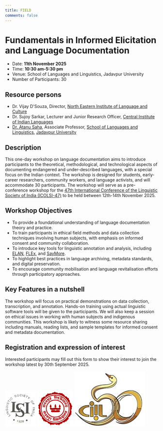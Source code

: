 ```yaml
---
title: FIELD
comments: false
---
```

# Fundamentals in Informed Elicitation and Language Documentation

- Date: **11th November 2025**
- Time: **10:30 am-5:30 pm**
- Venue: School of Languages and Linguistics, Jadavpur University
- Number of Participants: 30

## Resource persons
- Dr. Vijay D'Souza, Director, [North Eastern Institute of Language and Culture](https://www.neilac.org.in)
- Dr. Sujoy Sarkar, Lecturer and Junior Research Officer, [Central Institute of Indian Languages](https://www.ciil.org)
- [Dr. Atanu Saha](https://jadavpuruniversity.in/faculty-profile/atanu-saha/), Associate Professor, [School of Languages and Linguistics](https://jadavpuruniversity.in/academics/school-of-languages-and-linguistics/), [Jadavpur University](https://jadavpuruniversity.in/)

## Description
This one-day workshop on language documentation aims to introduce participants to the theoretical, methodological, and technological aspects of documenting endangered and under-described languages, with a special focus on the Indian context. The workshop is designed for students, early-career researchers, community workers, and language activists, and will accommodate 30 participants. The workshop will serve as a pre-conference workshop for the [47th International Conference of the Linguistic Society of India (ICOLSI-47)](https://icolsi47.github.io.) to be held between 12th-14th November 2025.

## Workshop Objectives
- To provide a foundational understanding of language documentation theory and practice.
- To train participants in ethical field methods and data collection techniques involving human subjects, with emphasis on informed consent and community collaboration.
- To introduce key tools for linguistic annotation and analysis, including [ELAN](https://archive.mpi.nl/tla/elan), [FLEx](https://software.sil.org/fieldworks/download/), and [SayMore](https://software.sil.org/saymore/).
- To highlight best practices in language archiving, metadata standards, and digital preservation.
- To encourage community mobilisation and language revitalisation efforts through participatory
approaches.

## Key Features in a nutshell
The workshop will focus on practical demonstrations on data collection, transcription, and annotation. Hands-on training using actual linguistic software tools will be given to the participants. We will also keep a session on ethical issues in working with human subjects and indigenous communities. This workshop is likely to witness some resource sharing including manuals, reading lists, and sample templates for informed consent and metadata documentation.

## Registration and expression of interest
Interested participants may fill out this form to show their interest to join the workshop latest by 30th September 2025.

![Linguistic Society of India](/assets/images/LSI_logo.png)
![Jadavpur University](/assets/images/JU_logo.png)
![Central Institute of Indian Languages](/assets/images/ciil.png)



